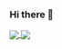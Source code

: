 ### Hi there 👋

<a href="https://github.com/mehatab">
  <img align="center" src="https://github-readme-stats.vercel.app/api?username=mehatab&theme=dracula&show_icons=true&count_private=true&include_all_commits=true" />
</a>

<a href="https://github.com/mehatab">
  <img align="center" src="https://github-readme-stats.vercel.app/api/top-langs/?username=mehatab&theme=dracula" />
</a>

<!--
**mehatab/mehatab** is a ✨ _special_ ✨ repository because its `README.md` (this file) appears on your GitHub profile.

Here are some ideas to get you started:

- 🔭 I’m currently working on ...
- 🌱 I’m currently learning ...
- 👯 I’m looking to collaborate on ...
- 🤔 I’m looking for help with ...
- 💬 Ask me about ...
- 📫 How to reach me: ...
- 😄 Pronouns: ...
- ⚡ Fun fact: ...
-->
